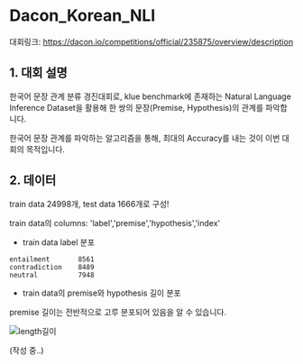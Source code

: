 # Dacon_Korean_NLI

대회링크: https://dacon.io/competitions/official/235875/overview/description

## 1. 대회 설명

한국어 문장 관계 분류 경진대회로, klue benchmark에 존재하는 Natural Language Inference Dataset을 활용해 한 쌍의 문장(Premise, Hypothesis)의 관계를 파악합니다.

한국어 문장 관계를 파악하는 알고리즘을 통해, 최대의 Accuracy를 내는 것이 이번 대회의 목적입니다.

## 2. 데이터

train data 24998개, test data 1666개로 구성!

train data의 columns: 'label','premise','hypothesis','index'

* train data label 분포

~~~
entailment       8561
contradiction    8489
neutral          7948
~~~

* train data의 premise와 hypothesis 길이 분포

premise 길이는 전반적으로 고루 분포되어 있음을 알 수 있습니다.

![length길이](https://user-images.githubusercontent.com/59636424/156333121-94da847c-44f9-40b0-8e61-09973aeecf12.PNG)

(작성 중..)
